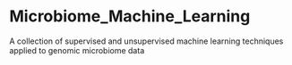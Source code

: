 # Microbiome_Machine_Learning
A collection of supervised and unsupervised machine learning techniques applied to genomic microbiome data
